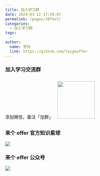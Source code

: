 ```yaml
---
title: 加入学习群
date: 2024-03-12 17:59:07
permalink: /pages/18f4af/
categories:
  - 加入学习群
tags:
  - 
author: 
  name: 苍何
  link: https://github.com/laigeoffer
---
```


### 加入学习交流群
添加微信，备注「加群」
<img src="https://cdn.tobebetterjavaer.com/stutymore/%E6%A0%87%E5%87%86.png" class="no-zoom" style="width:120px;margin: 10px;">

### 来个 offer 官方知识星球
![](https://cdn.tobebetterjavaer.com/stutymore/%E6%8B%BF%E4%B8%AAoffer%E5%85%B3%E6%B3%A8.jpg)

### 来个 offer 公众号
![](https://cdn.tobebetterjavaer.com/stutymore/%E6%8B%BF%E4%B8%AAoffer%E5%85%B3%E6%B3%A8.jpg)